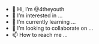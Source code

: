 - 👋 Hi, I’m @4theyouth
- 👀 I’m interested in ...
- 🌱 I’m currently learning ...
- 💞️ I’m looking to collaborate on ...
- 📫 How to reach me ...

<!---
4theyouth/4theyouth is a ✨ special ✨ repository because its `README.md` (this file) appears on your GitHub profile.
You can click the Preview link to take a look at your changes.
--->
